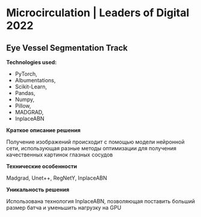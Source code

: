 # Microcirculation | Leaders of Digital 2022
## Eye Vessel Segmentation Track


**Technologies used:** 

 - PyTorch, 
 - Albumentations, 
 - Scikit-Learn, 
 - Pandas, 
 - Numpy, 
 - Pillow,
 - MADGRAD,
 - InplaceABN

**Краткое описание решения**

Получение изображений происходит с помощью модели нейронной сети, использующая разные методы оптимизации для получения качественных картинок глазных сосудов



**Технические особенности**

Madgrad, Unet++, RegNetY, InplaceABN



**Уникальность решения**

Использована технология InplaceABN, позволяющая поставить больший размер батча и уменьшить нагрузку на GPU
